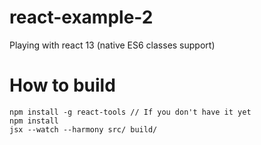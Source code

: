 # react-example-2
Playing with react 13 (native ES6 classes support)

# How to build
```shell
npm install -g react-tools // If you don't have it yet
npm install
jsx --watch --harmony src/ build/
```
